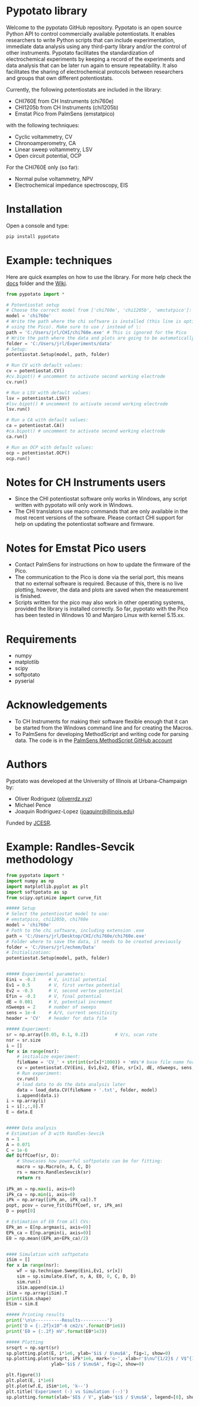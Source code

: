 # Pypotato library
Welcome to the pypotato GitHub repository. Pypotato is an open source Python
API to control commercially available potentiostats. It enables researchers to
write Python scripts that can include experimentation, immediate data analysis
using any third-party library and/or the control of other instruments. Pypotato
facilitates the standardization of electrochemical experiments by keeping a 
record of the experiments and data analysis that can be later run again to ensure 
repeatability. It also facilitates the sharing of electrochemical protocols 
between researchers and groups that own different potentiostats. 

Currently, the following potentiostats are included in the library:

* CHI760E from CH Instruments (chi760e)
* CHI1205b from CH Instruments (chi1205b)
* Emstat Pico from PalmSens (emstatpico)

with the following techniques:
* Cyclic voltammetry, CV
* Chronoamperometry, CA
* Linear sweep voltammetry, LSV
* Open circuit potential, OCP

For the CHI760E only (so far):
* Normal pulse voltammetry, NPV
* Electrochemical impedance spectroscopy, EIS


# Installation
Open a console and type:
```python
pip install pypotato
```

# Example: techniques
Here are quick examples on how to use the library. For more help check the
[docs](https://github.com/oliverrdz/pypotato_fork/tree/main/docs) folder and the
[Wiki](https://github.com/jrlLAB/pypotato/wiki).

```python
from pypotato import *

# Potentiostat setup
# Choose the correct model from ['chi760e', 'chi1205b', 'emstatpico']:
model = 'chi760e' 
# Write the path where the chi software is installed (this line is optional when
# using the Pico). Make sure to use / instead of \:
path = 'C:/Users/jrl/CHI/chi760e.exe' # This is ignored for the Pico
# Write the path where the data and plots are going to be automatically saved:
folder = 'C:/Users/jrl/Experiments/data'
# Setup:
potentiostat.Setup(model, path, folder)

# Run CV with default values:
cv = potentiostat.CV()
#cv.bipot() # uncomment to activate second working electrode
cv.run()

# Run a LSV with default values:
lsv = potentiostat.LSV()
#lsv.bipot() # uncomment to activate second working electrode
lsv.run()

# Run a CA with default values:
ca = potentiostat.CA()
#ca.bipot() # uncomment to activate second working electrode
ca.run()

# Run an OCP with default values:
ocp = potentiostat.OCP()
ocp.run()
```

# Notes for CH Instruments users
* Since the CHI potentiostat software only works in Windows, any script written with
pypotato will only work in Windows.
* The CHI translators use macro commands that are only available in the most 
recent versions of the software. Please contact CHI support for help on updating
the potentiostat software and firmware.

# Notes for Emstat Pico users
* Contact PalmSens for instructions on how to update the firmware of the Pico.
* The communication to the Pico is done via the serial port, this means that no
external software is required. Because of this, there is no live plotting, however,
the data and plots are saved when the measurement is finished.
* Scripts written for the pico may also work in other operating systems, provided
the library is installed correctly. So far, pypotato with the Pico has been 
tested in Windows 10 and Manjaro Linux with kernel 5.15.xx. 

# Requirements
* numpy
* matplotlib
* scipy
* softpotato
* pyserial

# Acknowledgements
* To CH Instruments for making their software flexible enough that it can be 
started from the Windows command line and for creating the Macros.
* To PalmSens for developing MethodScript and writing code for parsing data. The
code is in the [PalmSens MethodScript GitHub account](https://github.com/PalmSens/MethodSCRIPT_Examples)

# Authors
Pypotato was developed at the University of Illinois at Urbana-Champaign by:

* Oliver Rodriguez ([oliverrdz.xyz](https://oliverrdz.xyz))
* Michael Pence
* Joaquin Rodriguez-Lopez (joaquinr@illinois.edu)

Funded by [JCESR](https://www.jcesr.org/).


# Example: Randles-Sevcik methodology
```python
from pypotato import *
import numpy as np
import matplotlib.pyplot as plt
import softpotato as sp
from scipy.optimize import curve_fit

##### Setup
# Select the potentiostat model to use:
# emstatpico, chi1205b, chi760e
model = 'chi760e'
# Path to the chi software, including extension .exe
path = 'C:/Users/jrl/Desktop/CHI/chi760e/chi760e.exe'
# Folder where to save the data, it needs to be created previously
folder = 'C:/Users/jrl/echem/Data'
# Initialization:
potentiostat.Setup(model, path, folder)


##### Experimental parameters:
Eini = -0.3     # V, initial potential
Ev1 = 0.5       # V, first vertex potential
Ev2 = -0.3      # V, second vertex potential
Efin = -0.3     # V, final potential
dE = 0.001      # V, potential increment
nSweeps = 2     # number of sweeps
sens = 1e-4     # A/V, current sensitivity
header = 'CV'   # header for data file

##### Experiment:
sr = np.array([0.05, 0.1, 0.2])          # V/s, scan rate
nsr = sr.size
i = []
for x in range(nsr):
    # initialize experiment:
    fileName = 'CV_' + str(int(sr[x]*1000)) + 'mVs'# base file name for data file
    cv = potentiostat.CV(Eini, Ev1,Ev2, Efin, sr[x], dE, nSweeps, sens, fileName, header)
    # Run experiment:
    cv.run()
    # load data to do the data analysis later
    data = load_data.CV(fileName + '.txt', folder, model)
    i.append(data.i)
i = np.array(i)
i = i[:,:,0].T
E = data.E


##### Data analysis
# Estimation of D with Randles-Sevcik
n = 1
A = 0.071
C = 1e-6
def DiffCoef(sr, D):
    # Showcases how powerful softpotato can be for fitting:
    macro = sp.Macro(n, A, C, D)
    rs = macro.RandlesSevcik(sr)
    return rs
    
iPk_an = np.max(i, axis=0)
iPk_ca = np.min(i, axis=0)
iPk = np.array([iPk_an, iPk_ca]).T
popt, pcov = curve_fit(DiffCoef, sr, iPk_an)
D = popt[0]

# Estimation of E0 from all CVs:
EPk_an = E[np.argmax(i, axis=0)]
EPk_ca = E[np.argmin(i, axis=0)]
E0 = np.mean((EPk_an+EPk_ca)/2)


#### Simulation with softpotato
iSim = []
for x in range(nsr):
    wf = sp.technique.Sweep(Eini,Ev1, sr[x])
    sim = sp.simulate.E(wf, n, A, E0, 0, C, D, D)
    sim.run()
    iSim.append(sim.i)
iSim = np.array(iSim).T
print(iSim.shape)
ESim = sim.E

##### Printing results
print('\n\n----------Results----------')
print('D = {:.2f}x10^-6 cm2/s'.format(D*1e6))
print('E0 = {:.2f} mV'.format(E0*1e3))

##### Plotting
srsqrt = np.sqrt(sr)
sp.plotting.plot(E, i*1e6, ylab='$i$ / $\mu$A', fig=1, show=0)
sp.plotting.plot(srsqrt, iPk*1e6, mark='o-', xlab=r'$\nu^{1/2}$ / V$^{1/2}$ s$^{-1/2}$', 
                 ylab='$i$ / $\mu$A', fig=2, show=0)

plt.figure(3)
plt.plot(E, i*1e6)
plt.plot(wf.E, iSim*1e6, 'k--')
plt.title('Experiment (-) vs Simulation (--)')
sp.plotting.format(xlab='$E$ / V', ylab='$i$ / $\mu$A', legend=[0], show=1)

```

